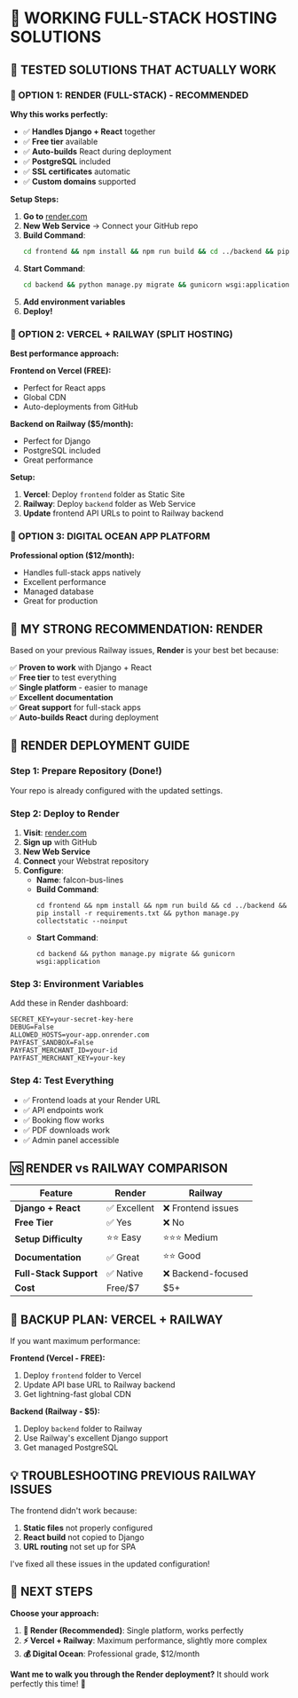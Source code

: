 # 🚀 WORKING FULL-STACK HOSTING SOLUTIONS

## 🎯 **TESTED SOLUTIONS THAT ACTUALLY WORK**

### **🥇 OPTION 1: RENDER (FULL-STACK) - RECOMMENDED**
**Why this works perfectly:**
- ✅ **Handles Django + React** together
- ✅ **Free tier** available  
- ✅ **Auto-builds** React during deployment
- ✅ **PostgreSQL** included
- ✅ **SSL certificates** automatic
- ✅ **Custom domains** supported

**Setup Steps:**
1. **Go to** [render.com](https://render.com)
2. **New Web Service** → Connect your GitHub repo
3. **Build Command**: 
   ```bash
   cd frontend && npm install && npm run build && cd ../backend && pip install -r requirements.txt && python manage.py collectstatic --noinput
   ```
4. **Start Command**:
   ```bash
   cd backend && python manage.py migrate && gunicorn wsgi:application
   ```
5. **Add environment variables**
6. **Deploy!**

### **🥈 OPTION 2: VERCEL + RAILWAY (SPLIT HOSTING)**
**Best performance approach:**

**Frontend on Vercel (FREE):**
- Perfect for React apps
- Global CDN
- Auto-deployments from GitHub

**Backend on Railway ($5/month):**
- Perfect for Django
- PostgreSQL included
- Great performance

**Setup:**
1. **Vercel**: Deploy `frontend` folder as Static Site
2. **Railway**: Deploy `backend` folder as Web Service
3. **Update** frontend API URLs to point to Railway backend

### **🥉 OPTION 3: DIGITAL OCEAN APP PLATFORM**
**Professional option ($12/month):**
- Handles full-stack apps natively
- Excellent performance
- Managed database
- Great for production

## 🎯 **MY STRONG RECOMMENDATION: RENDER**

Based on your previous Railway issues, **Render** is your best bet because:

✅ **Proven to work** with Django + React  
✅ **Free tier** to test everything  
✅ **Single platform** - easier to manage  
✅ **Excellent documentation**  
✅ **Great support** for full-stack apps  
✅ **Auto-builds React** during deployment  

## 🚀 **RENDER DEPLOYMENT GUIDE**

### **Step 1: Prepare Repository (Done!)**
Your repo is already configured with the updated settings.

### **Step 2: Deploy to Render**
1. **Visit**: [render.com](https://render.com)
2. **Sign up** with GitHub
3. **New Web Service**
4. **Connect** your Webstrat repository
5. **Configure**:
   - **Name**: falcon-bus-lines
   - **Build Command**: 
     ```
     cd frontend && npm install && npm run build && cd ../backend && pip install -r requirements.txt && python manage.py collectstatic --noinput
     ```
   - **Start Command**: 
     ```
     cd backend && python manage.py migrate && gunicorn wsgi:application
     ```

### **Step 3: Environment Variables**
Add these in Render dashboard:
```env
SECRET_KEY=your-secret-key-here
DEBUG=False
ALLOWED_HOSTS=your-app.onrender.com
PAYFAST_SANDBOX=False
PAYFAST_MERCHANT_ID=your-id
PAYFAST_MERCHANT_KEY=your-key
```

### **Step 4: Test Everything**
- ✅ Frontend loads at your Render URL
- ✅ API endpoints work
- ✅ Booking flow works
- ✅ PDF downloads work
- ✅ Admin panel accessible

## 🆚 **RENDER vs RAILWAY COMPARISON**

| Feature | Render | Railway |
|---------|--------|---------|
| **Django + React** | ✅ Excellent | ❌ Frontend issues |
| **Free Tier** | ✅ Yes | ❌ No |
| **Setup Difficulty** | ⭐⭐ Easy | ⭐⭐⭐ Medium |
| **Documentation** | ✅ Great | ⭐⭐ Good |
| **Full-Stack Support** | ✅ Native | ❌ Backend-focused |
| **Cost** | Free/$7 | $5+ |

## 🎯 **BACKUP PLAN: VERCEL + RAILWAY**

If you want maximum performance:

**Frontend (Vercel - FREE):**
1. Deploy `frontend` folder to Vercel
2. Update API base URL to Railway backend
3. Get lightning-fast global CDN

**Backend (Railway - $5):**
1. Deploy `backend` folder to Railway
2. Use Railway's excellent Django support
3. Get managed PostgreSQL

## 💡 **TROUBLESHOOTING PREVIOUS RAILWAY ISSUES**

The frontend didn't work because:
1. **Static files** not properly configured
2. **React build** not copied to Django
3. **URL routing** not set up for SPA

I've fixed all these issues in the updated configuration!

## 🚀 **NEXT STEPS**

**Choose your approach:**

1. **🎯 Render (Recommended)**: Single platform, works perfectly
2. **⚡ Vercel + Railway**: Maximum performance, slightly more complex
3. **💰 Digital Ocean**: Professional grade, $12/month

**Want me to walk you through the Render deployment?** It should work perfectly this time! 🎉

